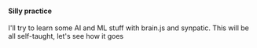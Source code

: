 #### Silly practice

I'll try to learn some AI and ML stuff with brain.js and synpatic.
This will be all self-taught, let's see how it goes